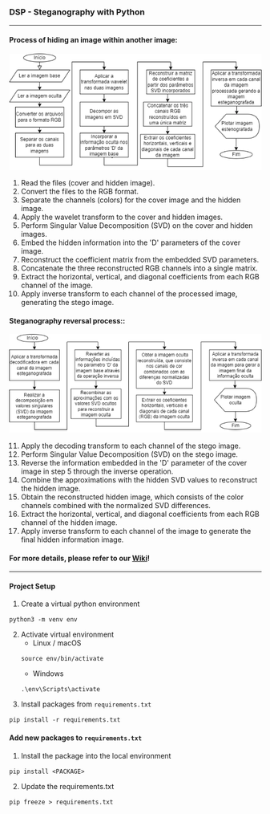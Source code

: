 ### DSP - Steganography with Python

---------------

#### Process of hiding an image within another image:

![image](docs/dsp_fruxograma_estenografia_drawio.png)

1) Read the files (cover and hidden image).
2) Convert the files to the RGB format.
3) Separate the channels (colors) for the cover image and the hidden image.
4) Apply the wavelet transform to the cover and hidden images.
5) Perform Singular Value Decomposition (SVD) on the cover and hidden images.
6) Embed the hidden information into the 'D' parameters of the cover image.
7) Reconstruct the coefficient matrix from the embedded SVD parameters.
8) Concatenate the three reconstructed RGB channels into a single matrix.
9) Extract the horizontal, vertical, and diagonal coefficients from each RGB channel of the image.
10) Apply inverse transform to each channel of the processed image, generating the stego image.

#### Steganography reversal process::

![image](docs/dsp_fruxograma_decodificacao_estenografia_drawio.png)

11) Apply the decoding transform to each channel of the stego image.
12) Perform Singular Value Decomposition (SVD) on the stego image.
13) Reverse the information embedded in the 'D' parameter of the cover image in step 5 through the inverse operation.
14) Combine the approximations with the hidden SVD values to reconstruct the hidden image.
15) Obtain the reconstructed hidden image, which consists of the color channels combined with the normalized SVD differences.
16) Extract the horizontal, vertical, and diagonal coefficients from each RGB channel of the hidden image.
17) Apply inverse transform to each channel of the image to generate the final hidden information image.

#### For more details, please refer to our [Wiki](https://github.com/alinenunessouza/dsp-steganography/wiki)!

---------------

#### Project Setup

1. Create a virtual python environment
````
python3 -m venv env
````
2. Activate virtual environment
    - Linux / macOS
    ````
    source env/bin/activate
    ````
    - Windows
    ```
    .\env\Scripts\activate
    ```
3. Install packages from `requirements.txt`
````
pip install -r requirements.txt
````

#### Add new packages to `requirements.txt`
1. Install the package into the local environment
```
pip install <PACKAGE>
```
2. Update the requirements.txt
```
pip freeze > requirements.txt
```
